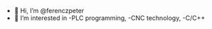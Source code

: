 - 👋 Hi, I’m @ferenczpeter
- 👀 I’m interested in
       -PLC programming,
       -CNC technology,
       -C/C++


<!---
ferenczpeter/ferenczpeter is a ✨ special ✨ repository because its `README.md` (this file) appears on your GitHub profile.
You can click the Preview link to take a look at your changes.
--->
